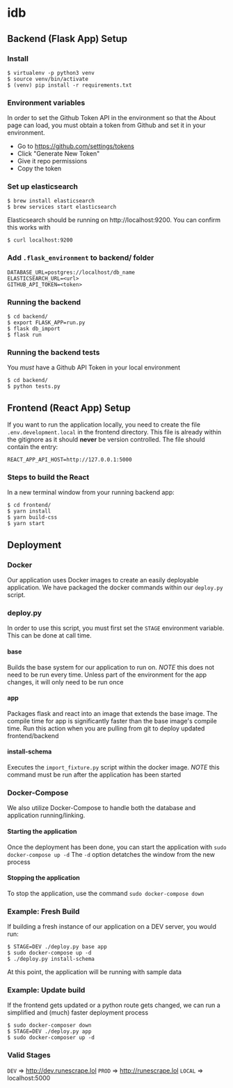 # idb

## Backend (Flask App) Setup

### Install

```
$ virtualenv -p python3 venv
$ source venv/bin/activate
$ (venv) pip install -r requirements.txt
```

### Environment variables

In order to set the Github Token API in the environment
so that the About page can load, you must obtain
a token from Github and set it in your environment.

- Go to https://github.com/settings/tokens
- Click "Generate New Token"
- Give it repo permissions
- Copy the token

### Set up elasticsearch
```
$ brew install elasticsearch
$ brew services start elasticsearch
```

Elasticsearch should be running on http://localhost:9200. You can confirm this works with
```
$ curl localhost:9200
```

### Add `.flask_environment` to backend/ folder
```
DATABASE_URL=postgres://localhost/db_name
ELASTICSEARCH_URL=<url>
GITHUB_API_TOKEN=<token>
```

### Running the backend
```
$ cd backend/
$ export FLASK_APP=run.py
$ flask db_import
$ flask run
```

### Running the backend tests
You *must* have a Github API Token in your local environment
```
$ cd backend/
$ python tests.py
```

## Frontend (React App) Setup
If you want to run the application locally, you need to create the file `.env.development.local` in the frontend directory. 
This file is already within the gitignore as it should **never** be version controlled.
The file should contain the entry:
```
REACT_APP_API_HOST=http://127.0.0.1:5000
```

### Steps to build the React
In a new terminal window from your running backend app:
```
$ cd frontend/
$ yarn install
$ yarn build-css
$ yarn start
```

## Deployment

### Docker
Our application uses Docker images to create an easily deployable application. We have packaged the docker commands within our `deploy.py` script.

### deploy.py
In order to use this script, you must first set the `STAGE` environment variable. This can be done at call time.

#### base
Builds the base system for our application to run on. *NOTE* this does not need to be run every time. 
Unless part of the environment for the app changes, it will only need to be run once

#### app
Packages flask and react into an image that extends the base image. The compile time for app is significantly 
faster than the base image's compile time. Run this action when you are pulling from git to deploy updated frontend/backend

#### install-schema
Executes the `import_fixture.py` script within the docker image. 
*NOTE* this command must be run after the application has been started


### Docker-Compose
We also utilize Docker-Compose to handle both the database and application running/linking.

#### Starting the application
Once the deployment has been done, you can start the application with `sudo docker-compose up -d`
The `-d` option detatches the window from the new process

#### Stopping the application
To stop the application, use the command `sudo docker-compose down`

### Example: Fresh Build
If building a fresh instance of our application on a DEV server, you would run:
```
$ STAGE=DEV ./deploy.py base app
$ sudo docker-compose up -d
$ ./deploy.py install-schema
```
At this point, the application will be running with sample data

### Example: Update build
If the frontend gets updated or a python route gets changed, we can run a simplified and (much) faster deployment process
```
$ sudo docker-composer down
$ STAGE=DEV ./deploy.py app
$ sudo docker-composer up -d
```

### Valid Stages
`DEV` => http://dev.runescrape.lol
`PROD` => http://runescrape.lol
`LOCAL` => localhost:5000
